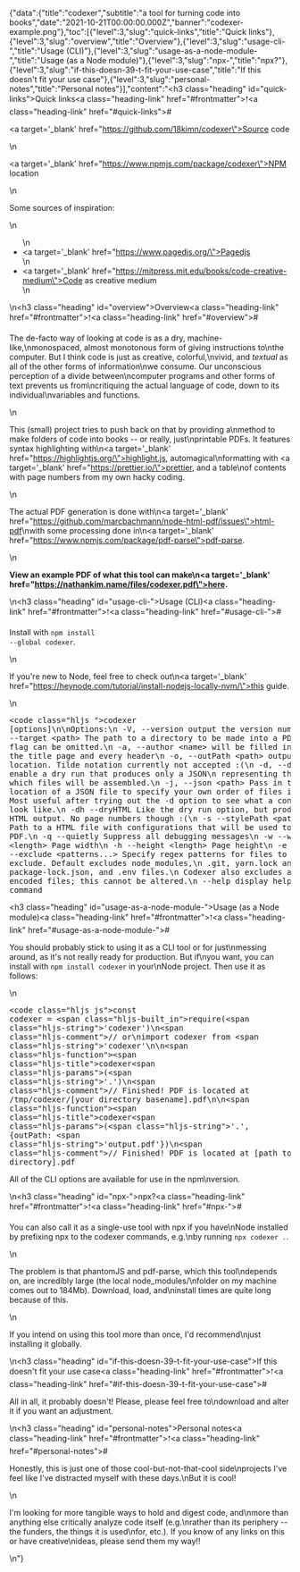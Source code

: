 {"data":{"title":"codexer","subtitle":"a tool for turning code into books","date":"2021-10-21T00:00:00.000Z","banner":"codexer-example.png"},"toc":[{"level":3,"slug":"quick-links","title":"Quick links"},{"level":3,"slug":"overview","title":"Overview"},{"level":3,"slug":"usage-cli-","title":"Usage (CLI)"},{"level":3,"slug":"usage-as-a-node-module-","title":"Usage (as a Node module)"},{"level":3,"slug":"npx-","title":"npx?"},{"level":3,"slug":"if-this-doesn-39-t-fit-your-use-case","title":"If this doesn&#39;t fit your use case"},{"level":3,"slug":"personal-notes","title":"Personal notes"}],"content":"<h3 class=\"heading\" id=\"quick-links\">Quick links<a class=\"heading-link\" href=\"#frontmatter\">🠑</a><a class=\"heading-link\" href=\"#quick-links\">#</a></h3><p><a target='_blank'  href=\"https://github.com/18kimn/codexer\">Source code</a></p>\n<p><a target='_blank'  href=\"https://www.npmjs.com/package/codexer\">NPM location</a></p>\n<p>Some sources of inspiration:</p>\n<ul>\n<li><a target='_blank'  href=\"https://www.pagedjs.org/\">Pagedjs</a></li>\n<li><a target='_blank'  href=\"https://mitpress.mit.edu/books/code-creative-medium\">Code as creative medium</a></li>\n</ul>\n<h3 class=\"heading\" id=\"overview\">Overview<a class=\"heading-link\" href=\"#frontmatter\">🠑</a><a class=\"heading-link\" href=\"#overview\">#</a></h3><p>The de-facto way of looking at code is as a dry, machine-like,\nmonospaced, almost monotonous form of giving instructions to\nthe computer. But I think code is just as creative, colorful,\nvivid, and <em>textual</em> as all of the other forms of information\nwe consume. Our unconscious perception of a divide between\ncomputer programs and other forms of text prevents us from\ncritiquing the actual language of code, down to its individual\nvariables and functions.</p>\n<p>This (small) project tries to push back on that by providing a\nmethod to make folders of code into books -- or really, just\nprintable PDFs. It features syntax highlighting with\n<a target='_blank'  href=\"https://highlightjs.org/\">highlight.js</a>, automagical\nformatting with <a target='_blank'  href=\"https://prettier.io/\">prettier</a>, and a table\nof contents with page numbers from my own hacky coding.</p>\n<p>The actual PDF generation is done with\n<a target='_blank'  href=\"https://github.com/marcbachmann/node-html-pdf/issues\">html-pdf</a>\nwith some processing done in\n<a target='_blank'  href=\"https://www.npmjs.com/package/pdf-parse\">pdf-parse</a>.</p>\n<p><strong>View an example PDF of what this tool can make\n<a target='_blank'  href=\"https://nathankim.name/files/codexer.pdf\">here</a>.</strong></p>\n<h3 class=\"heading\" id=\"usage-cli-\">Usage (CLI)<a class=\"heading-link\" href=\"#frontmatter\">🠑</a><a class=\"heading-link\" href=\"#usage-cli-\">#</a></h3><p>Install with <code>npm install --global codexer</code>.</p>\n<p>If you&#39;re new to Node, feel free to check out\n<a target='_blank'  href=\"https://heynode.com/tutorial/install-nodejs-locally-nvm/\">this guide</a>.</p>\n<pre><code class=\"hljs \">codexer [options]\n\nOptions:\n  -V, --version               output the version number\n  -t, --target &lt;path&gt;         The path to a directory to be made into a PDF. The flag can be omitted.\n  -a, --author &lt;name&gt;         will be filled in on the title page and every header\n  -o, --outPath &lt;path&gt;        output location. Tilde notation currently not accepted :(\n  -d, --dry                   Add -d to enable a dry run that produces only a JSON\n      representing the order in which files will be assembled.\n  -j, --json &lt;path&gt;           Pass in the location of a JSON file to specify your own order of files instead.\n      Most useful after trying out the -d option to see what a config should look like.\n  -dh --dryHTML               Like the dry run option, but produces just HTML output. No page numbers though :(\n  -s --stylePath &lt;path&gt;       Path to a HTML file with configurations that will be used to style the PDF.\n  -q --quietly                Suppress all debugging messages\n  -w --width &lt;length&gt;         Page width\n  -h --height &lt;length&gt;        Page height\n  -e --exclude &lt;patterns...&gt;  Specify regex patterns for files to exclude. Default excludes node_modules,\n                              .git, yarn.lock and package-lock.json, and .env files.\n                              Codexer also excludes any non-text encoded files; this cannot be altered.\n  --help                      display help for command</code></pre><h3 class=\"heading\" id=\"usage-as-a-node-module-\">Usage (as a Node module)<a class=\"heading-link\" href=\"#frontmatter\">🠑</a><a class=\"heading-link\" href=\"#usage-as-a-node-module-\">#</a></h3><p>You should probably stick to using it as a CLI tool or for just\nmessing around, as it&#39;s not really ready for production. But if\nyou want, you can install with <code>npm install codexer</code> in your\nNode project. Then use it as follows:</p>\n<pre><code class=\"hljs js\">const codexer = <span class=\"hljs-built_in\">require</span>(<span class=\"hljs-string\">&#x27;codexer&#x27;</span>)\n<span class=\"hljs-comment\">// or</span>\nimport codexer from <span class=\"hljs-string\">&#x27;codexer&#x27;</span>\n\n<span class=\"hljs-function\"><span class=\"hljs-title\">codexer</span><span class=\"hljs-params\">(<span class=\"hljs-string\">&#x27;.&#x27;</span>)</span></span>\n<span class=\"hljs-comment\">// Finished! PDF is located at /tmp/codexer/[your directory basename].pdf</span>\n\n<span class=\"hljs-function\"><span class=\"hljs-title\">codexer</span><span class=\"hljs-params\">(<span class=\"hljs-string\">&#x27;.&#x27;</span>, {outPath: <span class=\"hljs-string\">&#x27;output.pdf&#x27;</span>})</span></span>\n<span class=\"hljs-comment\">// Finished! PDF is located at [path to your directory].pdf</span></code></pre><p>All of the CLI options are available for use in the npm\nversion.</p>\n<h3 class=\"heading\" id=\"npx-\">npx?<a class=\"heading-link\" href=\"#frontmatter\">🠑</a><a class=\"heading-link\" href=\"#npx-\">#</a></h3><p>You can also call it as a single-use tool with npx if you have\nNode installed by prefixing npx to the codexer commands, e.g.\nby running <code>npx codexer .</code>.</p>\n<p>The problem is that phantomJS and pdf-parse, which this tool\ndepends on, are incredibly large (the local node_modules/\nfolder on my machine comes out to 184Mb). Download, load, and\ninstall times are quite long because of this.</p>\n<p>If you intend on using this tool more than once, I&#39;d recommend\njust installing it globally.</p>\n<h3 class=\"heading\" id=\"if-this-doesn-39-t-fit-your-use-case\">If this doesn&#39;t fit your use case<a class=\"heading-link\" href=\"#frontmatter\">🠑</a><a class=\"heading-link\" href=\"#if-this-doesn-39-t-fit-your-use-case\">#</a></h3><p>All in all, it probably doesn&#39;t! Please, please feel free to\ndownload and alter it if you want an adjustment.</p>\n<h3 class=\"heading\" id=\"personal-notes\">Personal notes<a class=\"heading-link\" href=\"#frontmatter\">🠑</a><a class=\"heading-link\" href=\"#personal-notes\">#</a></h3><p>Honestly, this is just one of those cool-but-not-that-cool side\nprojects I&#39;ve feel like I&#39;ve distracted myself with these days.\nBut it is cool!</p>\n<p>I&#39;m looking for more tangible ways to hold and digest code, and\nmore than anything else critically analyze code itself (e.g.\nrather than its periphery -- the funders, the things it is used\nfor, etc.). If you know of any links on this or have creative\nideas, please send them my way!!</p>\n"}